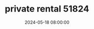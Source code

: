 ---
date: 2024-05-18 08:00:00
draft: false
durationMinutes: 600
title: private rental 51824
occuranceList:
  occurance:
  - date: 2024-05-18 08:00:00
    note: ''
---